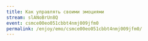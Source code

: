 ```yaml
---
title: Как управлять своими эмоциями
stream: slANoBrUn8Q
event: csmce00eo051cbbt4nmj009jfm0
permalink: /enjoy/emo/csmce00eo051cbbt4nmj009jfm0/
---
```

